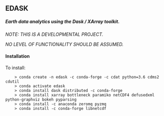 ## EDASK

##### Earth data analytics using the Dask / XArray toolkit.

  *NOTE: THIS IS A DEVELOPMENTAL PROJECT.*
  
  *NO LEVEL OF FUNCTIONALITY SHOULD BE ASSUMED.*

#### Installation

To install:
```
    > conda create -n edask -c conda-forge -c cdat python=3.6 cdms2 cdutil 
    > conda activate edask
    > conda install dask distributed -c conda-forge
    > conda install xarray bottleneck paramiko netCDF4 defusedxml python-graphviz bokeh pyparsing
    > conda install -c anaconda zeromq pyzmq
    > conda install -c conda-forge libnetcdf
```


